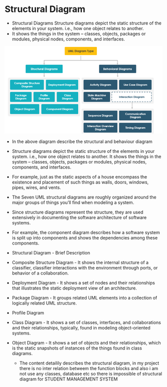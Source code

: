 # Structural Diagram
  
  
  * Structural Diagrams Structure diagrams depict the static structure of the elements in your system. i.e., how one object relates to another. 
  * It shows the things in the system – classes, objects, packages or modules, physical nodes, components, and interfaces.

![Screenshot](https://github.com/Vardhineedi/M1_Electionof-candidate_2022/blob/main/Miniproject_C/2_Architecture/structural.png)

  * In the above diagram describe the structural and behaviour diagram 
  * Structure diagrams depict the static structure of the elements in your system. i.e., how one object relates to another. It shows the things in 
    the system – classes, objects, packages or modules, physical nodes, components, and interfaces. 
  * For example, just as the static aspects of a house encompass the existence and placement of such things as walls, doors, windows, pipes, wires, and vents. 
  * The Seven UML structural diagrams are roughly organized around the major groups of things you’ll find when modeling a system.

  * Since structure diagrams represent the structure, they are used extensively in documenting the software architecture of software systems.

  * For example, the component diagram describes how a software system is split up into components and shows the dependencies among these components.



* Structural Diagram	         -    Brief Description
* Composite Structure Diagram	 -    It shows the internal structure of a classifier, classifier interactions with the environment through ports, or behavior of a 
                                    collaboration.
* Deployment Diagram	         -    It shows a set of nodes and their relationships that illustrates the static deployment view of an architecture.
* Package Diagram              -    It groups related UML elements into a collection of logically related UML structure.
* Profile Diagram	 
* Class Diagram	               -    It shows a set of classes, interfaces, and collaborations and their relationships, typically, found in modeling object-oriented systems.
* Object Diagram	             -    It shows a set of objects and their relationships, which is the static snapshots of instances of the things found in class diagrams.

  * The content detailily describes the structural diagram, in my project there is no inter relation betweem the function blocks and also i am not use any 
      classes, database etc so there is impossible of structural diagram for STUDENT MANAGEMENT SYSTEM
